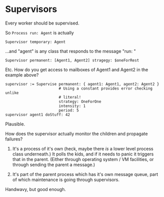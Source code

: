 # Supervisors

Every worker should be supervised.

So `Process run: Agent` is actually

```
Supervisor temporary: Agent
```

...and "agent" is any class that responds to the message
"run: <mailbox>"

```
Supervisor permanent: [Agent1, Agent2] stragegy: $oneForRest
```

Etc. How do you get access to mailboxes of Agent1 and Agent2 in the example
above?

```
supervisor := Supervise permanent: { agent1: Agent1, agent2: Agent2 }
                        # Using a constant provides error checking unlike
                        # literal!
                        strategy: OneForOne
                        intensity: 1
                        period: 5
supervisor agent1 doStuff: 42
```

Plausible.

How does the supervisor actually monitor the children and propagate
failures?

1. It's a process of it's own (heck, maybe there _is_ a lower
   level process class underneath.) It polls the kids, and
   if it needs to panic it triggers that in the parent.
   (Either through operating system / VM facilities,
   or through sending the parent a message.)

2. It's part of the parent process which has it's own message
   queue, part of which maintenance is going through supervisors.

Handwavy, but good enough.
